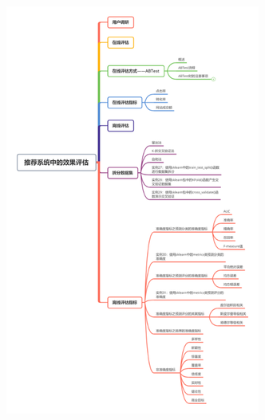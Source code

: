 ![Image text](https://github.com/Cong-Huang/RecSys-Dev-Practice/blob/master/kg/10%E6%8E%A8%E8%8D%90%E7%B3%BB%E7%BB%9F%E4%B8%AD%E7%9A%84%E6%95%88%E6%9E%9C%E8%AF%84%E4%BC%B0.png)